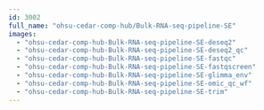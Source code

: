 ```yaml
---
id: 3002
full_name: "ohsu-cedar-comp-hub/Bulk-RNA-seq-pipeline-SE"
images: 
  - "ohsu-cedar-comp-hub-Bulk-RNA-seq-pipeline-SE-deseq2"
  - "ohsu-cedar-comp-hub-Bulk-RNA-seq-pipeline-SE-deseq2_qc"
  - "ohsu-cedar-comp-hub-Bulk-RNA-seq-pipeline-SE-fastqc"
  - "ohsu-cedar-comp-hub-Bulk-RNA-seq-pipeline-SE-fastqscreen"
  - "ohsu-cedar-comp-hub-Bulk-RNA-seq-pipeline-SE-glimma_env"
  - "ohsu-cedar-comp-hub-Bulk-RNA-seq-pipeline-SE-omic_qc_wf"
  - "ohsu-cedar-comp-hub-Bulk-RNA-seq-pipeline-SE-trim"
---
```

